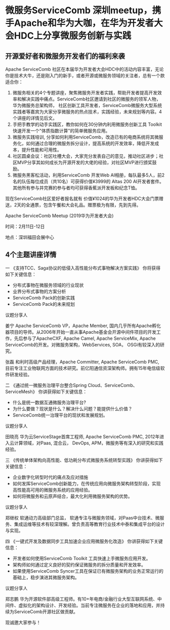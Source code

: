 # 微服务ServiceComb 深圳meetup，携手Apache和华为大咖，在华为开发者大会HDC上分享微服务创新与实践




## 开源爱好者和微服务开发者们的福利来袭


Apache ServiceComb 社区在本届华为开发者大会HDC中的活动内容丰富，无论你是技术大牛，还是刚入门的新手，或者开源或微服务领域的关注者，总有一个款适合你：   

1. 微服务相关的4个专题讲座，聚焦微服务开发者实践，帮助开发者提高开发效率和解决实践中痛点。ServiceComb社区邀请到社区的微服务的领军人物，华为微服务总架构师，
社区创新工具开发者，ServiceComb微服务大型系统实践者等嘉宾为大家分享微服务的热点技术，实践经验，未来规划等内容。4个讲座的详情见后文。
2. 手把手教学的动手实践区，教你如何在30分钟内利用微服务创新工具 Toolkit 快速开发一个"体质指数计算"的简单微服务应用。
3. 微服务实践培训, 分享如何利用ServiceComb，改造已有的电商系统将其微服务化，如何通过合理的微服务拆分设计，提高系统的开发效率，降低开发成本，提升性能和可用性。
4. 社区圆桌会议：社区吐槽大会，大家充分发表自己的意见，推动社区进步；社区MVP分享其如何成长为开源开发的大佬的经验，对社区MVP进行颁奖鼓励。
5. 微服务黑客松活动，利用ServiceComb 开发Web AI相册，每队最多5人，前2名的队伍每位成员（共10名）可获得价值¥3999的 Altas 200 AI开发者套件。其他所有参与并完赛的参与者均可获得香蕉派开发板和纪念T恤。
 
 
现在ServiceComb社区爱好者报名就有
价值¥1024的华为开发者HDC大会门票赠送，2天的全通票，包含午餐和大会礼品。赠票极为有限，先到先得。


Apache ServiceComb Meetup (2019华为开发者大会)

时间：2月11日-12日 

地点：深圳福田会展中心

## 4个主题讲座详情
一
《支持TCC、Saga协议的低侵入高性能分布式事物解决方案实践》
你将获得如下关键信息：
+ 分布式事物在微服务领域的行业现状
+ 业界分布式事物的方案分析
+ ServiceComb Pack的创新实践
+ ServiceComb Pack的未来规划

议题分享人

姜宁
Apache ServiceComb VP，Apache Member, 国内几乎所有Apache孵化器项目的导师。从2006年开始一直从事Apache基金会开源中间件项目的开发工作，先后参与了ApacheCXF, Apache Camel, Apache ServiceMix, Apache 
ServiceComb的开发。对微服务架构，WebServices, SOA， OSGi有较深入的研究。


张磊
和利时高级产品经理，Apache Committer, Apache ServiceComb PMC, 目前专注工业物联网方面的技术研究。前亿阳通信资深架构师。拥有15年电信级软件研发经验。



二
《通过统一微服务治理平台整合Spring Cloud、ServiceComb、ServiceMesh》
你讲获得如下关键信息：
+ 什么是统一数据互通微服务治理平台?
+ 为什么要做？现状是什么？解决什么问题？能提供什么价值？
+ ServiceComb统一治理平台的现状和发展规划。

议题分享人

田晓亮
华为云ServiceStage首席工程师, Apache ServiceComb PMC, 2012年进入云计算领域，对Paas, 混合云， DevOps, APM，微服务等有深入的研究和实践经验。

三
《传统单体架构向高性能、低功耗分布式微服务系统转型实践》
你讲获得如下关键信息：
+ 企业数字化转型时代的痛点及应对措施
+ 如何发挥ServiceComb创新能力，在传统应用向微服务架构转型阶段，实现高性能高可用的微服务系统的应用经验。
+ 如何将微服务和云原声结合，最大化利用微服务架构的优势。

议题分享人

郑继权
软通动力高级部门总监， 软通专注与微服务领域，对Paas中台技术、微服务、集成运维等技术有较深理解。曾负责高等教育行业技术中泰和集成平台的设计与实现。

四
《一键式开发及数据同步工具加速企业应用微服务化改造》
你讲获得如下关键信息：
+ 开发者如何使用ServiceComb Toolkit 工具快速上手微服务应用开发。
+ 架构师如何通过定义良好的契约保证微服务的拆分质量和开发效率。
+ 如果使用ServiceComb Syncer工具在保证已有微服务架构的业务正常运行的基础上，稳步演进其微服务架构。

议题分享人

郑志鹏
华为开源软件部高级工程师。有10+年电商/金融行业大型互联网系统、中间件、虚拟化的架构设计、开发经验。当前专注微服务在企业的落地和应用，并持续为ServiceComb开源社区做贡献。


现诚邀大家参与！

